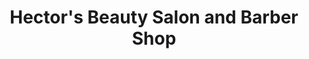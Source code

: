 ---
title: "Hector's Beauty Salon and Barber Shop"
url: /colorado-springs/hectors-beauty-salon-and-barber-shop/
shop: hairdresser
---